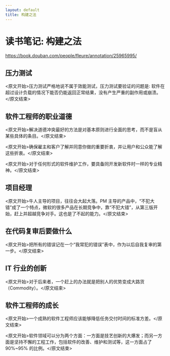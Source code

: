```yaml
---
layout: default
title: 构建之法
---
```


# 读书笔记: 构建之法

<https://book.douban.com/people/fleure/annotation/25965995/>
## 压力测试

<原文开始>压力测试严格地说不属于效能测试，压力测试要验证的问题是: 软件在超过设计负载的情况下能否仍能返回正常结果，没有产生严重的副作用或崩溃。</原文结束>
## 软件工程师的职业道德

<原文开始>解决道德冲突最好的方法是对基本原则进行全面的思考，而不是盲从某些具体的条目。</原文结束>

<原文开始>确保雇主和客户了解并同意你做的重要折衷，并让用户和公众能了解这些折衷。</原文结束>

<原文开始>对于任何形式的软件维护工作，要具备同开发新软件时一样的专业精神。</原文结束>
## 项目经理

<原文开始>牛人主导的项目，往往会大起大落。PM 主导的产品中，“不犯大错”成了一个特点，微软的很多产品在长期竞争中，靠“不犯大错”，从第三版开始，赶上并超越竞争对手。这也是了不起的能力。</原文结束>

## 在代码复审后要做什么

<原文开始>把所有的错误记在一个“我常犯的错误”表中，作为以后自我复审的第一步。</原文结束>
## IT 行业的创新

<原文开始>对于后来者，一个赶上的办法就是把别人的优势变成大路货（Commodity）。</原文结束>
## 软件工程师的成长

<原文开始>一个成熟的软件工程师应该能够降低任务交付时间的标准方差。</原文结束>

<原文开始>软件领域可以分为两个方面：一方面是技艺创新的大爆发；而另一方面是坚持不懈的工程工作，包括软件的改善、维护和测试等，这一方面占了 90%~95% 的比例。</原文结束>